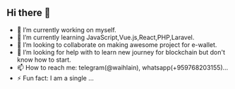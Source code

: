 ## Hi there 👋

- 🔭 I’m currently working on myself.
- 🌱 I’m currently learning JavaScript,Vue.js,React,PHP,Laravel.
- 👯 I’m looking to collaborate on making awesome project for e-wallet.
- 🤔 I’m looking for help with to learn new journey for blockchain but don't know how to start.
- 📫 How to reach me: telegram(@waihlain), whatsapp(+959768203155)...
- ⚡ Fun fact: I am a single ...

